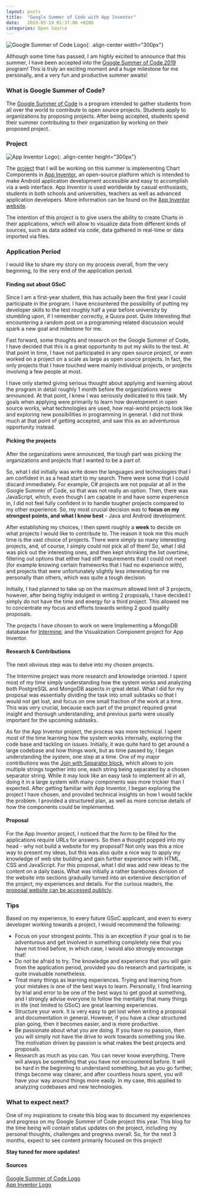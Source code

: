 ```yaml
---
layout: posts
title:  "Google Summer of Code with App Inventor"
date:   2019-05-19 01:37:00 +0200
categories: Open Source
---
```


![Google Summer of Code Logo](https://upload.wikimedia.org/wikipedia/commons/8/85/GSoC-icon.svg){: .align-center width="300px"}

Although some time has passed, I am highly excited to announce that this summer, I have been accepted into the [Google Summer of Code 2019][gsoc] program!
This is truly an exciting moment and a huge milestone for me personally, and a very fun and productive summer awaits!

### What is Google Summer of Code?
The [Google Summer of Code][gsoc] is a program intended to gather students from all over the world to contribute to open source projects. Students apply
to organizations by proposing projects. After being accepted, students spend their summer contributing to their organization by working on their proposed
project.

### Project
![App Inventor Logo](https://img.evbuc.com/https%3A%2F%2Fcdn.evbuc.com%2Fimages%2F61537230%2F30501861831%2F1%2Foriginal.20190501-220337?w=800&auto=compress&rect=0%2C15%2C700%2C350&s=39a8201164e1a1df2732b4b1b6c2d2a1){: .align-center height="300px"}

The [project][project-link] that I will be working on this summer is implementing Chart Components in [App Inventor][appinventor-github], an open-source platform
which is intended to make Android application development accessible and easy to accomplish via a web interface. App Inventor is used worldwide by casual enthusiasts,
students in both schools and universities, teachers as well as advanced application developers. More information can be found on the [App Inventor website][appinventor-web].

The intention of this project is to give users the ability to create Charts in their applications, which will allow to visualize data from different kinds of sources,
such as data added via code, data gathered in real-time or data imported via files.

### Application Period
I would like to share my story on my process overall, from the very beginning, to the very end of the application period.

#### Finding out about GSoC
Since I am a first-year student, this has actually been the first year I could participate in the program. I have encountered the possibility of putting
my developer skills to the test roughly half a year before university by stumbling upon, if I remember correctly, a Quora post. Quite interesting that
encountering a random post on a programming related discussion would spark a new goal and milestone for me.

Fast forward, some thoughts and research on the Google Summer of Code, I have decided that this is a great opportunity to put my skills to the test.
At that point in time, I have not participated in any open source project, or even worked on a project on a scale as large as open source projects.
In fact, the only projects that I have touched were mainly individual projects, or projects involving a few people at most.

I have only started giving serious thought about applying and learning about the program in detail roughly 1 month before the organizations were announced.
At that point, I knew I was seriously dedicated to this task. My goals when applying were primarily to learn how development in open source works,
what technologies are used, how real-world projects look like and exploring new possibilities in programming in general. I did not think much at that point
of getting accepted, and saw this as an adventurous opportunity instead.

#### Picking the projects
After the organizations were announced, the tough part was picking the organizations and projects that I wanted to be a part of.

So, what I did initially was write down the languages and technologies that I am confident in as a head start to my search.
There were some that I could discard immediately. For example, C# projects are not popular at all in the Google Summer of Code, so
that was not really an option. Then, there was JavaScript, which, even though I am capable in and have some experience in, I did not
feel fully confident in to handle tougher projects compared to my other experience. So, my most crucial decision
was to **focus on my strongest points, and what I know best** - Java and Android development.

After establishing my choices, I then spent roughly a **week** to decide on what projects I would like to contribute to.
The reason it took me this much time is the vast choice of projects. There were simply so many interesting projects, and, of course,
I simply could not pick all of them! So, what I did was pick out the interesting ones, and then kept shrinking the list overtime,
filtering out options that either had stiff requirements that I could not meet (for example knowing certain frameworks that I had no
experience with), and projects that were unfortunately slightly less interesting for me personally than others, which was quite
a tough decision.

Initially, I had planned to take up on the maximum allowed limit of 3 projects, however, after being highly indulged in writing 2 proposals,
I have decided I simply do not have the time and energy for a third project. This allowed me to concentrate my focus and efforts towards writing
2 good quality proposals.

The projects I have chosen to work on were Implementing a MongoDB database for [Intermine][intermine], and the Visualization Component project for App Inventor.

#### Research & Contributions
The next obvious step was to delve into my chosen projects.

The Intermine project was more research and knowledge oriented. I spent most of my time simply understanding how the system works and analyzing both PostgreSQL and
MongoDB aspects in great detail. What I did for my proposal was essentially dividing the task into small subtasks so that I would not get lost, and focus
on one small fraction of the work at a time. This was very crucial, because each part of the project required great insight and thorough understanding,
and previous parts were usually important for the upcoming subtasks.

As for the App Inventor project, the process was more technical. I spent most of the time learning how the system works internally, exploring the code base
and tackling on issues. Initially, it was quite hard to get around a large codebase and how things work, but as time passed by, I began understanding
the system, one step at a time. One of my major contributions was the [Join with Separator block][appinventor-separator-pr], which allows to join multiple strings
together into one, each string being separated by a chosen separator string. While it may look like an easy task to implement all in all, doing it in a large system
with many components was more trickier than I expected. After getting familiar with App Inventor, I began exploring the project I have chosen, and provided technical
insights on how I would tackle the problem. I provided a structured plan, as well as more concise details of how the components could be implemented.

#### Proposal
For the App Inventor project, I noticed that the form to be filled for the applications require URLs for answers. So then a thought popped into my head -
why not build a website for my proposal? Not only was this a nice way to present my ideas, but this was also quite a nice way to apply my knowledge
of web site building and gain further experience with HTML, CSS and JavaScript. For this proposal, what I did was add new ideas to the content on a daily basis.
What was initially a rather barebones division of the website into sections gradually turned into an extensive description of the project, my experiences and details.
For the curious readers, the [proposal website can be accessed publicly][proposal].

### Tips
Based on my experience, to every future GSoC applicant, and even to every developer working towards a project, I would recommend the following:

* Focus on your strongest points. This is an exception if your goal is to be adventurous and get involved in something completely new that you have not tried before,
in which case, I would also strongly encourage that!
* Do not be afraid to try. The knowledge and experience that you will gain from the application period, provided you do research and participate,
is quite invaluable nonetheless.
* Treat many things as learning experiences. Trying and learning from your mistakes is one of the best ways to learn. Personally, I find learning by trial and error
to be one of the best ways to get good at something, and I strongly advise everyone to follow the mentality that many things in life (not limited to GSoC) are great learning
experiences.
* Structure your work. It is very easy to get lost when writing a proposal and documentation in general. However, if you have a clear structured plan going, then it becomes
easier, and is more productive.
* Be passionate about what you are doing. If you have no passion, then you will simply not have the drive to work towards something you like. The motivation driven by
passion is what makes the best projects and proposals.
* Research as much as you can. You can never know everything. There will always be something that you have not encountered before. It will be hard in the beginning
to understand something, but as you go further, things become way clearer, and after countless hours spent, you will have your way around things more easily. In my
case, this applied to analyzing codebases and new technologies.


### What to expect next?
One of my inspirations to create this blog was to document my experiences and progress on my Google Summer of Code project this year. This blog for the time being
will contain status updates on the project, including my personal thoughts, challenges and progress overall. So, for the next 3 months, expect to see content primarily
focused on this project!


**Stay tuned for more updates!**

#### Sources
[Google Summer of Code Logo](https://en.wikipedia.org/wiki/Google_Summer_of_Code)
<br>
[App Inventor Logo](https://www.eventbrite.com/e/mit-app-inventor-summit-2019-tickets-61195446227)

[gsoc]: https://summerofcode.withgoogle.com/
[project-link]: https://summerofcode.withgoogle.com/projects/?sp-page=2#5496355911368704
[proposal]: https://lightingft.github.io/appinventor-gsoc2019/
[appinventor-github]: https://github.com/mit-cml/appinventor-sources
[appinventor-web]: http://appinventor.mit.edu/explore/
[appinventor-separator-pr]: https://github.com/mit-cml/appinventor-sources/pull/1590
[intermine]: http://intermine.org/